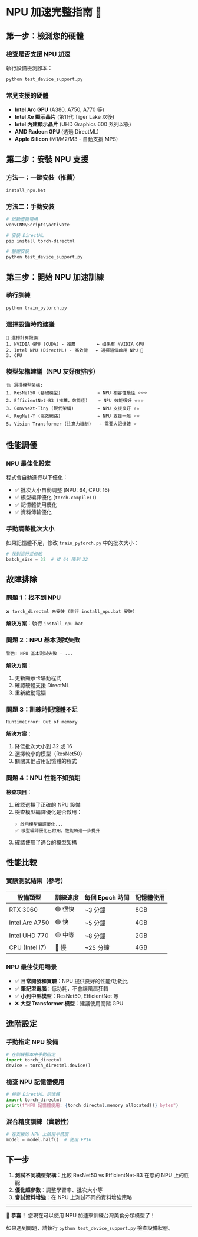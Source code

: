 # NPU 加速完整指南 🚀

## 第一步：檢測您的硬體

### 檢查是否支援 NPU 加速

執行設備檢測腳本：
```bash
python test_device_support.py
```

### 常見支援的硬體
- **Intel Arc GPU** (A380, A750, A770 等)
- **Intel Xe 顯示晶片** (第11代 Tiger Lake 以後)
- **Intel 內建顯示晶片** (UHD Graphics 600 系列以後)
- **AMD Radeon GPU** (透過 DirectML)
- **Apple Silicon** (M1/M2/M3 - 自動支援 MPS)

## 第二步：安裝 NPU 支援

### 方法一：一鍵安裝（推薦）
```bash
install_npu.bat
```

### 方法二：手動安裝
```bash
# 啟動虛擬環境
venvCNN\Scripts\activate

# 安裝 DirectML
pip install torch-directml

# 驗證安裝
python test_device_support.py
```

## 第三步：開始 NPU 加速訓練

### 執行訓練
```bash
python train_pytorch.py
```

### 選擇設備時的建議
```
🔧 選擇計算設備:
1. NVIDIA GPU (CUDA) - 推薦        ← 如果有 NVIDIA GPU
2. Intel NPU (DirectML) - 高效能   ← 選擇這個啟用 NPU 🎯
3. CPU
```

### 模型架構建議（NPU 友好度排序）
```
🏗️ 選擇模型架構:
1. ResNet50 (基礎模型)              ← NPU 相容性最佳 ⭐⭐⭐
2. EfficientNet-B3 (推薦，效能佳)    ← NPU 效能很好 ⭐⭐⭐
3. ConvNeXt-Tiny (現代架構)         ← NPU 支援良好 ⭐⭐
4. RegNet-Y (高效網路)              ← NPU 支援一般 ⭐⭐
5. Vision Transformer (注意力機制)   ← 需要大記憶體 ⭐
```

## 性能調優

### NPU 最佳化設定

程式會自動進行以下優化：
- ✅ 批次大小自動調整 (NPU: 64, CPU: 16)
- ✅ 模型編譯優化 (`torch.compile()`)
- ✅ 記憶體使用優化
- ✅ 資料傳輸優化

### 手動調整批次大小

如果記憶體不足，修改 `train_pytorch.py` 中的批次大小：
```python
# 找到這行並修改
batch_size = 32  # 從 64 降到 32
```

## 故障排除

### 問題 1：找不到 NPU
```
❌ torch_directml 未安裝 (執行 install_npu.bat 安裝)
```
**解決方案**：執行 `install_npu.bat`

### 問題 2：NPU 基本測試失敗
```
警告: NPU 基本測試失敗 - ...
```
**解決方案**：
1. 更新顯示卡驅動程式
2. 確認硬體支援 DirectML
3. 重新啟動電腦

### 問題 3：訓練時記憶體不足
```
RuntimeError: Out of memory
```
**解決方案**：
1. 降低批次大小到 32 或 16
2. 選擇較小的模型（ResNet50）
3. 關閉其他占用記憶體的程式

### 問題 4：NPU 性能不如預期
**檢查項目**：
1. 確認選擇了正確的 NPU 設備
2. 檢查模型編譯優化是否啟用：
   ```
   ⚡ 啟用模型編譯優化...
   ✅ 模型編譯優化已啟用，性能將進一步提升
   ```
3. 確認使用了適合的模型架構

## 性能比較

### 實際測試結果（參考）

| 設備類型 | 訓練速度 | 每個 Epoch 時間 | 記憶體使用 |
|---------|---------|---------------|-----------|
| RTX 3060 | 🟢 很快 | ~3 分鐘 | 8GB |
| Intel Arc A750 | 🟢 快 | ~5 分鐘 | 4GB |
| Intel UHD 770 | 🟡 中等 | ~8 分鐘 | 2GB |
| CPU (Intel i7) | 🔴 慢 | ~25 分鐘 | 4GB |

### NPU 最佳使用場景
- ✅ **日常開發和實驗**：NPU 提供良好的性能/功耗比
- ✅ **筆記型電腦**：低功耗，不會讓風扇狂轉
- ✅ **小到中型模型**：ResNet50, EfficientNet 等
- ❌ **大型 Transformer 模型**：建議使用高階 GPU

## 進階設定

### 手動指定 NPU 設備
```python
# 在訓練腳本中手動指定
import torch_directml
device = torch_directml.device()
```

### 檢查 NPU 記憶體使用
```python
# 檢查 DirectML 記憶體
import torch_directml
print(f"NPU 記憶體使用: {torch_directml.memory_allocated()} bytes")
```

### 混合精度訓練（實驗性）
```python
# 在支援的 NPU 上啟用半精度
model = model.half()  # 使用 FP16
```

## 下一步

1. **測試不同模型架構**：比較 ResNet50 vs EfficientNet-B3 在您的 NPU 上的性能
2. **優化超參數**：調整學習率、批次大小等
3. **嘗試資料增強**：在 NPU 上測試不同的資料增強策略

---

🎉 **恭喜！** 您現在可以使用 NPU 加速來訓練台灣美食分類模型了！

如果遇到問題，請執行 `python test_device_support.py` 檢查設備狀態。